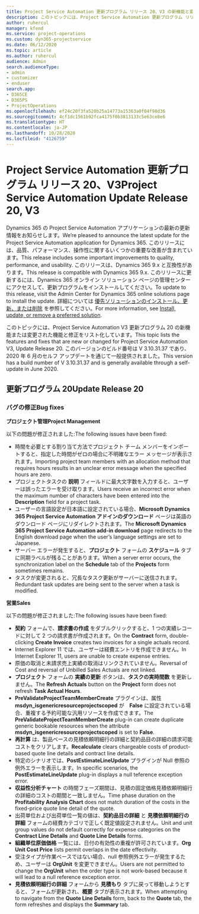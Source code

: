 ```yaml
---
title: Project Service Automation 更新プログラム リリース 20、V3 の新機能と変更点
description: このトピックには、Project Service Automation 更新プログラム リリース 20、V3 で利用可能な機能と修正をリスト化しています
author: ruhercul
manager: kfend
ms.service: project-operations
ms.custom: dyn365-projectservice
ms.date: 06/12/2020
ms.topic: article
ms.author: ruhercul
audience: Admin
search.audienceType:
- admin
- customizer
- enduser
search.app:
- D365CE
- D365PS
- ProjectOperations
ms.openlocfilehash: ef24c20f3fa520b25a14773a15363a0f04f98d36
ms.sourcegitcommit: 4cf1dc1561b92fca4175f0b3813133c5e63ce8e6
ms.translationtype: HT
ms.contentlocale: ja-JP
ms.lasthandoff: 10/28/2020
ms.locfileid: "4126759"
---
```

# <a name="project-service-automation-update-release-20-v3"></a><span data-ttu-id="7b064-103">Project Service Automation 更新プログラム リリース 20、V3</span><span class="sxs-lookup"><span data-stu-id="7b064-103">Project Service Automation Update Release 20, V3</span></span>

<span data-ttu-id="7b064-104">Dynamics 365 の Project Service Automation アプリケーションの最新の更新情報をお知らせします。</span><span class="sxs-lookup"><span data-stu-id="7b064-104">We’re pleased to announce the latest update for the Project Service Automation application for Dynamics 365.</span></span> <span data-ttu-id="7b064-105">このリリースには、品質、パフォーマンス、操作性に関するいくつかの重要な改善が含まれています。</span><span class="sxs-lookup"><span data-stu-id="7b064-105">This release includes some important improvements to quality, performance, and usability.</span></span> <span data-ttu-id="7b064-106">このリリースは、Dynamics 365 9.x と互換性があります。</span><span class="sxs-lookup"><span data-stu-id="7b064-106">This release is compatible with Dynamics 365 9.x.</span></span> <span data-ttu-id="7b064-107">このリリースに更新するには、Dynamics 365 オンライン ソリューション ページの管理センターにアクセスして、更新プログラムをインストールしてください。</span><span class="sxs-lookup"><span data-stu-id="7b064-107">To update to this release, visit the Admin Center for Dynamics 365 online solutions page to install the update.</span></span> <span data-ttu-id="7b064-108">詳細については [優先ソリューションのインストール、更新、または削除](https://docs.microsoft.com/power-platform/admin/install-remove-preferred-solution) を参照してください。</span><span class="sxs-lookup"><span data-stu-id="7b064-108">For more information, see [Install, update, or remove a preferred solution](https://docs.microsoft.com/power-platform/admin/install-remove-preferred-solution).</span></span>

<span data-ttu-id="7b064-109">このトピックには、Project Service Automation V3 更新プログラム 20 の新機能または変更された機能と修正をリスト化しています。</span><span class="sxs-lookup"><span data-stu-id="7b064-109">This topic lists the features and fixes that are new or changed for Project Service Automation V3, Update Release 20.</span></span> <span data-ttu-id="7b064-110">このバージョンのビルド番号は V 3.10.31.37 であり、2020 年 6 月のセルフ アップデートを通じて一般提供されました。</span><span class="sxs-lookup"><span data-stu-id="7b064-110">This version has a build number of V 3.10.31.37 and is generally available through a self-update in June 2020.</span></span>

## <a name="update-release-20"></a><span data-ttu-id="7b064-111">更新プログラム 20</span><span class="sxs-lookup"><span data-stu-id="7b064-111">Update Release 20</span></span>

### <a name="bug-fixes"></a><span data-ttu-id="7b064-112">バグの修正</span><span class="sxs-lookup"><span data-stu-id="7b064-112">Bug fixes</span></span>

<span data-ttu-id="7b064-113">**プロジェクト管理**</span><span class="sxs-lookup"><span data-stu-id="7b064-113">**Project Management**</span></span>

<span data-ttu-id="7b064-114">以下の問題が修正されました:</span><span class="sxs-lookup"><span data-stu-id="7b064-114">The following issues have been fixed:</span></span>

- <span data-ttu-id="7b064-115">時間を必要とする割り当て方法でプロジェクト チーム メンバーをインポートすると、指定した時間がゼロの場合に不明確なエラー メッセージが表示されます。</span><span class="sxs-lookup"><span data-stu-id="7b064-115">Importing project team members with an allocation method that requires hours results in an unclear error message when the specified hours are zero.</span></span>
- <span data-ttu-id="7b064-116">プロジェクトタスクの **説明** フィールドに最大文字数を入力すると、ユーザーは誤ったエラーを受け取ります。</span><span class="sxs-lookup"><span data-stu-id="7b064-116">Users receive an incorrect error when the maximum number of characters have been entered into the **Description** field for a project task.</span></span>
- <span data-ttu-id="7b064-117">ユーザーの言語設定が日本語に設定されている場合、**Microsoft Dynamics 365 Project Service Automation アドインのダウンロード** ページは英語のダウンロード ページにリダイレクトされます。</span><span class="sxs-lookup"><span data-stu-id="7b064-117">The **Microsoft Dynamics 365 Project Service Automation add-in download** page redirects to the English download page when the user’s language settings are set to Japanese.</span></span>
- <span data-ttu-id="7b064-118">サーバー エラーが発生すると、**プロジェクト** フォームの **スケジュール** タブに同期ラベルが残ることがあります。</span><span class="sxs-lookup"><span data-stu-id="7b064-118">When a server error occurs, the synchronization label on the **Schedule** tab of the **Projects** form sometimes remains.</span></span>
- <span data-ttu-id="7b064-119">タスクが変更されると、冗長なタスク更新がサーバーに送信されます。</span><span class="sxs-lookup"><span data-stu-id="7b064-119">Redundant task updates are being sent to the server when a task is modified.</span></span>

<span data-ttu-id="7b064-120">**営業**</span><span class="sxs-lookup"><span data-stu-id="7b064-120">**Sales**</span></span>

<span data-ttu-id="7b064-121">以下の問題が修正されました:</span><span class="sxs-lookup"><span data-stu-id="7b064-121">The following issues have been fixed:</span></span>

- <span data-ttu-id="7b064-122">**契約** フォームで、**請求書の作成** をダブルクリックすると、1 つの実績レコードに対して 2 つの請求書が作成されます。</span><span class="sxs-lookup"><span data-stu-id="7b064-122">On the **Contract** form, double-clicking **Create Invoice** creates two invoices for a single actuals record.</span></span>
- <span data-ttu-id="7b064-123">Internet Explorer 11 では、ユーザーは経費エントリを作成できません。</span><span class="sxs-lookup"><span data-stu-id="7b064-123">In Internet Explorer 11, users are unable to create expense entries.</span></span>
- <span data-ttu-id="7b064-124">原価の取消と未請求売上実績の取消はリンクされていません。</span><span class="sxs-lookup"><span data-stu-id="7b064-124">Reversal of Cost and reversal of Unbilled Sales Actuals are not linked.</span></span>
- <span data-ttu-id="7b064-125">**プロジェクト** フォームの **実績の更新** ボタンは、**タスクの実時間数** を更新しません。</span><span class="sxs-lookup"><span data-stu-id="7b064-125">The **Refresh Actuals** button on the **Project** form does not refresh **Task Actual Hours**.</span></span>
- <span data-ttu-id="7b064-126">**PreValidateProjectTeamMemberCreate** プラグインは、属性 **msdyn_isgenericresourceprojectscoped** が　**False** に設定されている場合、重複する予約可能な汎用リソースを作成できます。</span><span class="sxs-lookup"><span data-stu-id="7b064-126">The **PreValidateProjectTeamMemberCreate** plug-in can create duplicate generic bookable resources when the attribute **msdyn_isgenericresourceprojectscoped** is set to **False**.</span></span>
- <span data-ttu-id="7b064-127">**再計算** は、製品ベースの見積依頼明細行の詳細と契約品目の詳細の請求可能コストをクリアします。</span><span class="sxs-lookup"><span data-stu-id="7b064-127">**Recalculate** clears chargeable costs of product-based quote line details and contract line details.</span></span>
- <span data-ttu-id="7b064-128">特定のシナリオでは、**PostEstimateLineUpdate** プラグインが Null 参照の例外エラーを表示します。</span><span class="sxs-lookup"><span data-stu-id="7b064-128">In specific scenarios, the **PostEstimateLineUpdate** plug-in displays a null teference exception error.</span></span>
- <span data-ttu-id="7b064-129">**収益性分析チャート** の時間フェーズ期間は、見積の固定価格見積依頼明細行の詳細のコストの期間と一致しません。</span><span class="sxs-lookup"><span data-stu-id="7b064-129">Time phase duration on the **Profitability Analysis Chart** does not match duration of the costs in the fixed-price quote line detail of the quote.</span></span>
- <span data-ttu-id="7b064-130">出荷単位および出荷単位一覧の値は、**契約品目の詳細** と **見積依頼明細行の詳細** フォームの経費カテゴリで正しく既定値設定されません。</span><span class="sxs-lookup"><span data-stu-id="7b064-130">Unit and unit group values do not default correctly for expense categories on the **Contract Line Details** and **Quote Line Details** forms.</span></span>
- <span data-ttu-id="7b064-131">**組織単位原価価格** 一覧には、日付の有効性の重複が許可されています。</span><span class="sxs-lookup"><span data-stu-id="7b064-131">**Org Unit Cost Price** lists permit overlaps in the date effectivity.</span></span>
- <span data-ttu-id="7b064-132">受注タイプが作業ベースではない場合、null 参照例外エラーが発生するため、ユーザーは **OrgUnit** を変更できません。</span><span class="sxs-lookup"><span data-stu-id="7b064-132">Users are not permitted to change the **OrgUnit** when the order type is not work-based because it will lead to a null reference exception error.</span></span>
- <span data-ttu-id="7b064-133">**見積依頼明細行の詳細** フォームから **見積もり** タブに戻って移動しようとすると、フォームが更新され、**概要** タブが表示されます。</span><span class="sxs-lookup"><span data-stu-id="7b064-133">When attempting to navigate from the **Quote Line Details** form, back to the **Quote** tab, the form refreshes and displays the **Summary** tab.</span></span>
